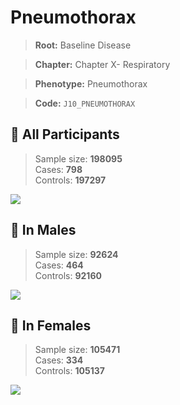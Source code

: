 # Pneumothorax

> **Root:** Baseline Disease  

> **Chapter:** Chapter X- Respiratory  

> **Phenotype:** Pneumothorax  

> **Code:** `J10_PNEUMOTHORAX`

## 🧪 All Participants  
> Sample size: **198095**  
> Cases: **798**  
> Controls: **197297**
<img src="/Disease/Figures/ALL/Incidence/J10_PNEUMOTHORAX.png"/>
<CsvTable src="/Disease/Data/ALL/Incidence/COX_J10_PNEUMOTHORAX.csv" label="🔍 View full results" />

## 👨 In Males  
> Sample size: **92624**  
> Cases: **464**  
> Controls: **92160**
<img src="/Disease/Figures/Male/Incidence/J10_PNEUMOTHORAX.png"/>
<CsvTable src="/Disease/Data/Male/Incidence/COX_J10_PNEUMOTHORAX.csv" label="🔍 View full results" />

## 👩 In Females  
> Sample size: **105471**  
> Cases: **334**  
> Controls: **105137**
<img src="/Disease/Figures/Female/Incidence/J10_PNEUMOTHORAX.png"/>
<CsvTable src="/Disease/Data/Female/Incidence/COX_J10_PNEUMOTHORAX.csv" label="🔍 View full results" />
